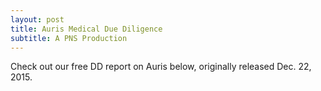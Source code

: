 ```yaml
---
layout: post
title: Auris Medical Due Diligence
subtitle: A PNS Production
---
```



Check out our free DD report on Auris below, originally released Dec. 22, 2015.


<script type="text/javascript" src="//app.mailerlite.com/data/webforms/69647/d1b7u3.js?v2"></script>